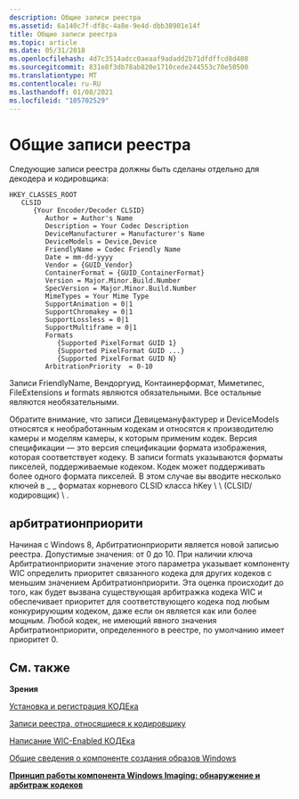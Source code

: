 ```yaml
---
description: Общие записи реестра
ms.assetid: 6a140c7f-df8c-4a8e-9e4d-dbb38901e14f
title: Общие записи реестра
ms.topic: article
ms.date: 05/31/2018
ms.openlocfilehash: 4d7c3514adcc0aeaaf9adadd2b71dfdffcd8d408
ms.sourcegitcommit: 831e8f3db78ab820e1710cede244553c70e50500
ms.translationtype: MT
ms.contentlocale: ru-RU
ms.lasthandoff: 01/08/2021
ms.locfileid: "105702529"
---
```

# <a name="general-registry-entries"></a>Общие записи реестра


Следующие записи реестра должны быть сделаны отдельно для декодера и кодировщика:

```
HKEY_CLASSES_ROOT
   CLSID
      {Your Encoder/Decoder CLSID}
         Author = Author's Name
         Description = Your Codec Description
         DeviceManufacturer = Manufacturer's Name
         DeviceModels = Device,Device
         FriendlyName = Codec Friendly Name
         Date = mm-dd-yyyy
         Vendor = {GUID_Vendor}
         ContainerFormat = {GUID_ContainerFormat}
         Version = Major.Minor.Build.Number
         SpecVersion = Major.Minor.Build.Number
         MimeTypes = Your Mime Type
         SupportAnimation = 0|1
         SupportChromakey = 0|1
         SupportLossless = 0|1
         SupportMultiframe = 0|1
         Formats
            {Supported PixelFormat GUID 1}
            {Supported PixelFormat GUID ...}
            {Supported PixelFormat GUID N}
         ArbitrationPriority  = 0-10
```

Записи FriendlyName, Вендоргуид, Контаинерформат, Миметипес, FileExtensions и formats являются обязательными. Все остальные являются необязательными.

Обратите внимание, что записи Девицемануфактурер и DeviceModels относятся к необработанным кодекам и относятся к производителю камеры и моделям камеры, к которым применим кодек. Версия спецификации — это версия спецификации формата изображения, которая соответствует кодеку. В записи formats указываются форматы пикселей, поддерживаемые кодеком. Кодек может поддерживать более одного формата пикселей. В этом случае вы вводите несколько ключей в \_ \_ форматах корневого CLSID класса hKey \\ \\ (CLSID/кодировщик) \\ .

## <a name="arbitrationpriority"></a>арбитратионприорити

Начиная с Windows 8, Арбитратионприорити является новой записью реестра. Допустимые значения: от 0 до 10. При наличии ключа Арбитратионприорити значение этого параметра указывает компоненту WIC определить приоритет связанного кодека для других кодеков с меньшим значением Арбитратионприорити. Эта оценка происходит до того, как будет вызвана существующая арбитражка кодека WIC и обеспечивает приоритет для соответствующего кодека под любым конкурирующим кодеком, даже если он является как или более мощным. Любой кодек, не имеющий явного значения Арбитратионприорити, определенного в реестре, по умолчанию имеет приоритет 0.

## <a name="related-topics"></a>См. также

<dl> <dt>

**Зрения**
</dt> <dt>

[Установка и регистрация КОДЕка](-wic-codecinstallandreg.md)
</dt> <dt>

[Записи реестра, относящиеся к кодировщику](-wic-encoderregentries.md)
</dt> <dt>

[Написание WIC-Enabled КОДЕка](-wic-howtowriteacodec.md)
</dt> <dt>

[Общие сведения о компоненте создания образов Windows](-wic-about-windows-imaging-codec.md)
</dt> <dt>

[**Принцип работы компонента Windows Imaging: обнаружение и арбитраж кодеков**](-wic-howwicworks.md)
</dt> </dl>

 

 



